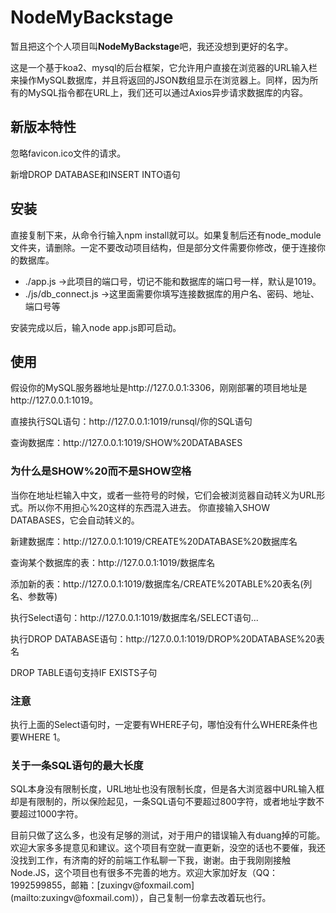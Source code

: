 <h1>NodeMyBackstage</h1>
<p>暂且把这个个人项目叫<b>NodeMyBackstage</b>吧，我还没想到更好的名字。</p>
<p>这是一个基于koa2、mysql的后台框架，它允许用户直接在浏览器的URL输入栏来操作MySQL数据库，并且将返回的JSON数组显示在浏览器上。同样，因为所有的MySQL指令都在URL上，我们还可以通过Axios异步请求数据库的内容。</p>

<h2>新版本特性</h2>
<p>忽略favicon.ico文件的请求。</p>
<p>新增DROP DATABASE和INSERT INTO语句</p>

<h2>安装</h2>
<p>直接复制下来，从命令行输入npm install就可以。如果复制后还有node_module文件夹，请删除。一定不要改动项目结构，但是部分文件需要你修改，便于连接你的数据库。</p>
<ul>
  <li>./app.js ->此项目的端口号，切记不能和数据库的端口号一样，默认是1019。</li>
  <li>./js/db_connect.js ->这里面需要你填写连接数据库的用户名、密码、地址、端口号等</li>
</ul>
<p>安装完成以后，输入node app.js即可启动。</p>

<h2>使用</h2>
<p>假设你的MySQL服务器地址是http://127.0.0.1:3306，刚刚部署的项目地址是http://127.0.0.1:1019。</p>
<p>直接执行SQL语句：http://127.0.0.1:1019/runsql/你的SQL语句</p>
<p>查询数据库：http://127.0.0.1:1019/SHOW%20DATABASES</p>
  <p><h3>为什么是SHOW%20而不是SHOW空格</h3>
  当你在地址栏输入中文，或者一些符号的时候，它们会被浏览器自动转义为URL形式。所以你不用担心%20这样的东西混入进去。
  你直接输入SHOW DATABASES，它会自动转义的。</p><p></p>

<p>新建数据库：http://127.0.0.1:1019/CREATE%20DATABASE%20数据库名</p>
<p>查询某个数据库的表：http://127.0.0.1:1019/数据库名</p>
<p>添加新的表：http://127.0.0.1:1019/数据库名/CREATE%20TABLE%20表名(列名、参数等)</p>
<p>执行Select语句：http://127.0.0.1:1019/数据库名/SELECT语句...</p>
<p>执行DROP DATABASE语句：http://127.0.0.1:1019/DROP%20DATABASE%20表名</p>
<p>DROP TABLE语句支持IF EXISTS子句</p>

  <p><h3>注意</h3>
  执行上面的Select语句时，一定要有WHERE子句，哪怕没有什么WHERE条件也要WHERE 1。</p><p></p>

  <p><h3>关于一条SQL语句的最大长度</h3>
  SQL本身没有限制长度，URL地址也没有限制长度，但是各大浏览器中URL输入框却是有限制的，所以保险起见，一条SQL语句不要超过800字符，或者地址字数不要超过1000字符。</p><p></p>

<p>目前只做了这么多，也没有足够的测试，对于用户的错误输入有duang掉的可能。欢迎大家多多提意见和建议。这个项目有空就一直更新，没空的话也不要催，我还没找到工作，有济南的好的前端工作私聊一下我，谢谢。由于我刚刚接触Node.JS，这个项目也有很多不完善的地方。欢迎大家加好友（QQ：1992599855，邮箱：[zuxingv@foxmail.com](mailto:zuxingv@foxmail.com)），自己复制一份拿去改着玩也行。</p>
